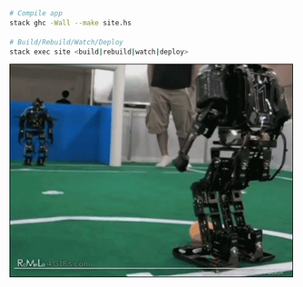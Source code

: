 ```bash
# Compile app
stack ghc -Wall --make site.hs

# Build/Rebuild/Watch/Deploy
stack exec site <build|rebuild|watch|deploy>
```

![Computers in a nutshell](/static/img/robotfail.gif)
